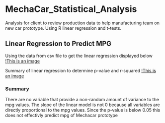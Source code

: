 # MechaCar_Statistical_Analysis
Analysis for client to review production data to help manufacturing team on new car prototype. Using R linear regression and t-tests.
 
## Linear Regression to Predict MPG
Using the data from csv file to get the linear regression displayed below
[!This is an image](https://github.com/fisher-n/MechaCar_Statistical_Analysis/blob/main/images/deliverable1.png)

Summary of linear regression to determine p-value and r-squared
[!This is an image](https://github.com/fisher-n/MechaCar_Statistical_Analysis/blob/main/images/Deliverable1b.png)

### Summary
There are no variable that provide a non-random amount of variance to the mpg values.
The slope of the linear model is not 0 because all variables are directly proportional to the mpg values.
Since the p-value is below 0.05 this does not effectivly predict mpg of Mechacar prototype
